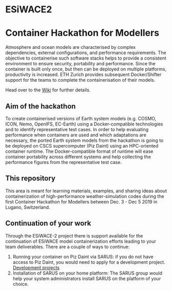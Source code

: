 # ESiWACE2
# Container Hackathon for Modellers
Atmosphere and ocean models are characterised by complex dependencies, external configurations, and performance requirements.
The objective to containerise such software stacks helps to provide a consistent environment to ensure security, portability and performance.
Since the container is built only once, but then can be deployed on multiple platforms, productivity is increased.
ETH Zurich provides subsequent Docker/Shifter support for the teams to complete the containerisation of their models.

Head over to the [Wiki](https://github.com/eth-cscs/ContainerHackathon/wiki) for further details.

## Aim of the hackathon
To create containerised versions of Earth system models (e.g. COSMO, ICON, Nemo, OpenIFS, EC-Earth) using a Docker-compatible technologies and to identify representative test cases.
In order to help evaluating performance when containers are used and which adaptations are necessary, the ported Earth system models from the hackathon is going to be deployed on CSCS supercomputer (Piz Daint) using an HPC-oriented container runtime.
The Docker-compatible format of runtime will ease container portability across different systems and help collecting the performance figures from the representative test case.

## This repository
This area is meant for learning materials, examples, and sharing ideas about containerization of high-performance weather-simulation codes during the first Container Hackathon for Modellers between Dec. 3 - Dec 5 2019 in Lugano, Switzerland.

## Continuation of your work
Through the ESiWACE-2 project there is support available for the continuation of ESiWACE model containerization efforts leading to your team deliverables.  There are a couple of ways to continue:

  1.  Running your container on Piz Daint via SARUS: if you do not have access to Piz Daint, you would need to apply for a development project.  [Development projects](https://www.cscs.ch/user-lab/allocation-schemes/development-projects/)
  2.  Installation of SARUS on your home platform:   The SARUS group would help your system administrators install SARUS on the platform of your choice.
